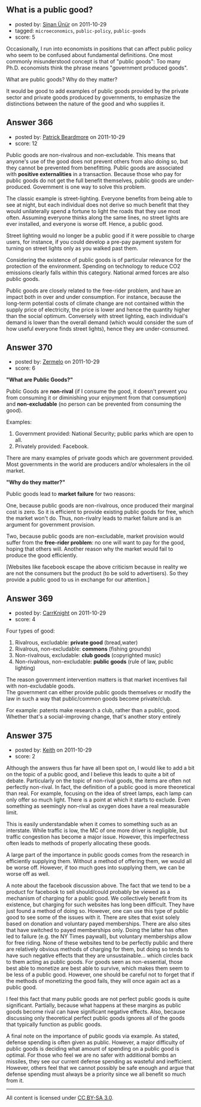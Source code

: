 ## What is a public good?

- posted by: [Sinan Ünür](https://stackexchange.com/users/-1/121-sinan-n-r) on 2011-10-29
- tagged: `microeconomics`, `public-policy`, `public-goods`
- score: 5

Occasionally, I run into economists in positions that can affect public policy who seem to be confused about fundamental definitions. One most commonly misunderstood concept is that of "public goods": Too many Ph.D. economists think the phrase means "government produced goods".

What are public goods? Why do they matter?

It would be good to add examples of public goods provided by the private sector and private goods produced by governments, to emphasize the distinctions between the nature of the good and who supplies it.


## Answer 366

- posted by: [Patrick Beardmore](https://stackexchange.com/users/-1/44-patrick-beardmore) on 2011-10-29
- score: 12

Public goods are non-rivalrous and non-excludable. This means that anyone's use of the good does not prevent others from also doing so, but they cannot be prevented from benefitting. Public goods are associated with **positive externalities** in a transaction. Because those who pay for public goods do not get the full benefit themselves, public goods are under-produced. Government is one way to solve this problem.

The classic example is street-lighting. Everyone benefits from being able to see at night, but each individual does not derive so much benefit that they would unilaterally spend a fortune to light the roads that they use most often. Assuming everyone thinks along the same lines, no street lights are ever installed, and everyone is worse off. Hence, a public good.

Street lighting would no longer be a public good if it were possible to charge users, for instance, if you could develop a pre-pay payment system for turning on street lights only as you walked past them.

Considering the existence of public goods is of particular relevance for the protection of the environment. Spending on technology to reduce CO2 emissions clearly falls within this category. National armed forces are also public goods.

Public goods are closely related to the free-rider problem, and have an impact both in over and under consumption. For instance, because the long-term potential costs of climate change are not contained within the supply price of electricity, the price is lower and hence the quantity higher than the social optimum. Conversely with street lighting, each individual's demand is lower than the overall demand (which would consider the sum of how useful everyone finds street lights), hence they are under-consumed.


## Answer 370

- posted by: [Zermelo](https://stackexchange.com/users/-1/68-zermelo) on 2011-10-29
- score: 6

**"What are Public Goods?"**

Public Goods are **non-rival** (if I consume the good, it doesn't prevent you from consuming it or diminishing your enjoyment from that consumption) and **non-excludable** (no person can be prevented from consuming the good).

Examples:

 1. Government provided: National Security; public parks which are open to all.
 2. Privately provided: Facebook.

There are many examples of private goods which are government provided. Most governments in the world are producers and/or wholesalers in the oil market.

**"Why do they matter?"**

Public goods lead to **market failure** for two reasons:

One, because public goods are non-rivalrous, once produced their marginal cost is zero. So it is efficient to provide existing public goods for free, which the market won't do. Thus, non-rivalry leads to market failure and is an argument for government provision.

Two, because public goods are non-excludable, market provision would suffer from the **free-rider problem**: no one will want to pay for the good, hoping that others will. Another reason why the market would fail to produce the good efficiently.

[Websites like facebook escape the above criticism because in reality we are not the consumers but the product (to be sold to advertisers). So they provide a public good to us in exchange for our attention.]




## Answer 369

- posted by: [CarrKnight](https://stackexchange.com/users/-1/50-carrknight) on 2011-10-29
- score: 4

Four types of good:

 1.  Rivalrous, excludable: **private good** (bread,water)
 2. Rivalrous, non-excludable: **commons** (fishing grounds)
 3.  Non-rivalrous, excludable: **club goods** (copyrighted music)
 4. Non-rivalrous, non-excludable: **public goods** (rule of law, public lighting)


The reason government intervention matters is that market incentives fail with non-excludable goods. <br> The government can either provide public goods themselves or modify the law in such a way that public/common goods become private/club.

For example: patents make research a club, rather than a public, good. <br>
Whether that's a social-improving change, that's another story entirely


## Answer 375

- posted by: [Keith](https://stackexchange.com/users/-1/221-keith) on 2011-10-29
- score: 2

Although the answers thus far have all been spot on, I would like to add a bit on the topic of a public good, and I believe this leads to quite a bit of debate. Particularly on the topic of non-rival goods, the items are often not perfectly non-rival. In fact, the definition of a public good is more theoretical than real. For example, focusing on the idea of street lamps, each lamp can only offer so much light. There is a point at which it starts to exclude. Even something as seemingly non-rival as oxygen does have a real measurable limit. 

This is easily understandable when it comes to something such as an interstate. While traffic is low, the MC of one more driver is negligible, but traffic congestion has become a major issue. However, this imperfectness often leads to methods of properly allocating these goods.

A large part of the importance in public goods comes from the research in efficiently supplying them. Without a method of offering them, we would all be worse off. However, if too much goes into supplying them, we can be worse off as well. 

A note about the facebook discussion above. The fact that we tend to be a product for facebook to sell should/could probably be viewed as a mechanism of charging for a public good. We collectively benefit from its existence, but charging for such websites has long been difficult. They have just found a method of doing so. However, one can use this type of public good to see some of the issues with it. There are sites that exist solely based on donation and voluntary payed memberships. There are also sites that have switched to payed memberships only. Doing the latter has often led to failure (e.g. the NY Times paywall), but voluntary memberships allow for free riding. None of these websites tend to be perfectly public and there are relatively obvious methods of charging for them, but doing so tends to have such negative effects that they are unsustainable... which circles back to them acting as public goods. For goods seen as non-essential, those best able to monetize are best able to survive, which makes them seem to be less of a public good. However, one should be careful not to forget that if the methods of monetizing the good fails, they will once again act as a public good. 

I feel this fact that many public goods are not perfect public goods is quite significant. Partially, because what happens at these margins as public goods become rival can have significant negative effects. Also, because discussing only theoretical perfect public goods ignores all of the goods that typically function as public goods. 

A final note on the importance of public goods via example. As stated, defense spending is often given as public. However, a major difficulty of public goods is deciding what amount of spending on a public good is optimal. For those who feel we are no safer with additional bombs an missiles, they see our current defense spending as wasteful and inefficient. However, others feel that we cannot possibly be safe enough and argue that defense spending must always be a priority since we all benefit so much from it.



---

All content is licensed under [CC BY-SA 3.0](https://creativecommons.org/licenses/by-sa/3.0/).
